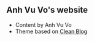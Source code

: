 Anh Vu Vo's website
---

* Content by Anh Vu Vo
* Theme based on [Clean Blog](https://startbootstrap.com/theme/clean-blog-jekyll)